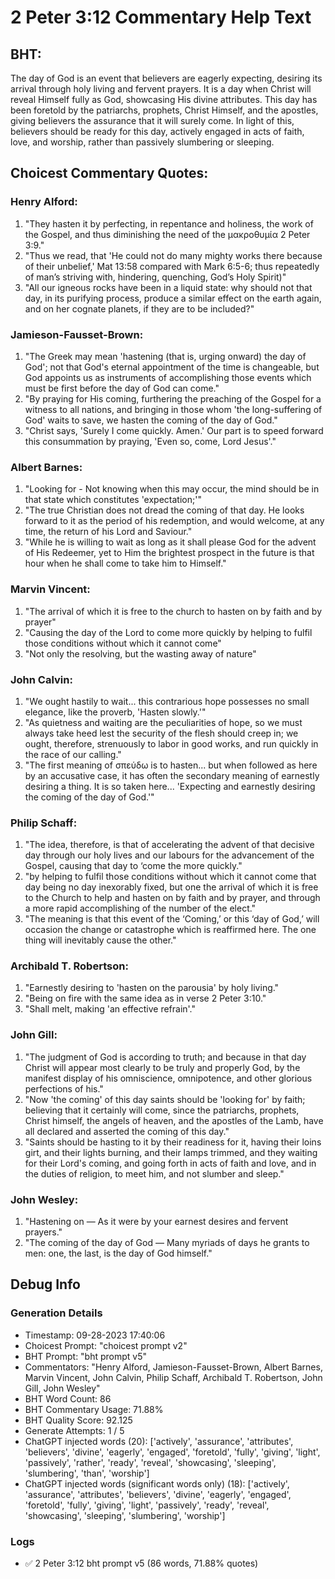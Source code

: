 # 2 Peter 3:12 Commentary Help Text

## BHT:
The day of God is an event that believers are eagerly expecting, desiring its arrival through holy living and fervent prayers. It is a day when Christ will reveal Himself fully as God, showcasing His divine attributes. This day has been foretold by the patriarchs, prophets, Christ Himself, and the apostles, giving believers the assurance that it will surely come. In light of this, believers should be ready for this day, actively engaged in acts of faith, love, and worship, rather than passively slumbering or sleeping.

## Choicest Commentary Quotes:
### Henry Alford:
1. "They hasten it by perfecting, in repentance and holiness, the work of the Gospel, and thus diminishing the need of the μακροθυμία 2 Peter 3:9." 
2. "Thus we read, that 'He could not do many mighty works there because of their unbelief,' Mat 13:58 compared with Mark 6:5-6; thus repeatedly of man’s striving with, hindering, quenching, God’s Holy Spirit)" 
3. "All our igneous rocks have been in a liquid state: why should not that day, in its purifying process, produce a similar effect on the earth again, and on her cognate planets, if they are to be included?"

### Jamieson-Fausset-Brown:
1. "The Greek may mean 'hastening (that is, urging onward) the day of God'; not that God's eternal appointment of the time is changeable, but God appoints us as instruments of accomplishing those events which must be first before the day of God can come."
2. "By praying for His coming, furthering the preaching of the Gospel for a witness to all nations, and bringing in those whom 'the long-suffering of God' waits to save, we hasten the coming of the day of God."
3. "Christ says, 'Surely I come quickly. Amen.' Our part is to speed forward this consummation by praying, 'Even so, come, Lord Jesus'."

### Albert Barnes:
1. "Looking for - Not knowing when this may occur, the mind should be in that state which constitutes 'expectation;'" 
2. "The true Christian does not dread the coming of that day. He looks forward to it as the period of his redemption, and would welcome, at any time, the return of his Lord and Saviour." 
3. "While he is willing to wait as long as it shall please God for the advent of His Redeemer, yet to Him the brightest prospect in the future is that hour when he shall come to take him to Himself."

### Marvin Vincent:
1. "The arrival of which it is free to the church to hasten on by faith and by prayer"
2. "Causing the day of the Lord to come more quickly by helping to fulfil those conditions without which it cannot come"
3. "Not only the resolving, but the wasting away of nature"

### John Calvin:
1. "We ought hastily to wait... this contrarious hope possesses no small elegance, like the proverb, 'Hasten slowly.'"
2. "As quietness and waiting are the peculiarities of hope, so we must always take heed lest the security of the flesh should creep in; we ought, therefore, strenuously to labor in good works, and run quickly in the race of our calling."
3. "The first meaning of σπεύδω is to hasten... but when followed as here by an accusative case, it has often the secondary meaning of earnestly desiring a thing. It is so taken here... 'Expecting and earnestly desiring the coming of the day of God.'"

### Philip Schaff:
1. "The idea, therefore, is that of accelerating the advent of that decisive day through our holy lives and our labours for the advancement of the Gospel, causing that day to ‘come the more quickly."
2. "by helping to fulfil those conditions without which it cannot come that day being no day inexorably fixed, but one the arrival of which it is free to the Church to help and hasten on by faith and by prayer, and through a more rapid accomplishing of the number of the elect."
3. "The meaning is that this event of the ‘Coming,’ or this ‘day of God,’ will occasion the change or catastrophe which is reaffirmed here. The one thing will inevitably cause the other."

### Archibald T. Robertson:
1. "Earnestly desiring to 'hasten on the parousia' by holy living."
2. "Being on fire with the same idea as in verse 2 Peter 3:10."
3. "Shall melt, making 'an effective refrain'."

### John Gill:
1. "The judgment of God is according to truth; and because in that day Christ will appear most clearly to be truly and properly God, by the manifest display of his omniscience, omnipotence, and other glorious perfections of his."
2. "Now 'the coming' of this day saints should be 'looking for' by faith; believing that it certainly will come, since the patriarchs, prophets, Christ himself, the angels of heaven, and the apostles of the Lamb, have all declared and asserted the coming of this day."
3. "Saints should be hasting to it by their readiness for it, having their loins girt, and their lights burning, and their lamps trimmed, and they waiting for their Lord's coming, and going forth in acts of faith and love, and in the duties of religion, to meet him, and not slumber and sleep."

### John Wesley:
1. "Hastening on — As it were by your earnest desires and fervent prayers."
2. "The coming of the day of God — Many myriads of days he grants to men: one, the last, is the day of God himself."


## Debug Info
### Generation Details
- Timestamp: 09-28-2023 17:40:06
- Choicest Prompt: "choicest prompt v2"
- BHT Prompt: "bht prompt v5"
- Commentators: "Henry Alford, Jamieson-Fausset-Brown, Albert Barnes, Marvin Vincent, John Calvin, Philip Schaff, Archibald T. Robertson, John Gill, John Wesley"
- BHT Word Count: 86
- BHT Commentary Usage: 71.88%
- BHT Quality Score: 92.125
- Generate Attempts: 1 / 5
- ChatGPT injected words (20):
	['actively', 'assurance', 'attributes', 'believers', 'divine', 'eagerly', 'engaged', 'foretold', 'fully', 'giving', 'light', 'passively', 'rather', 'ready', 'reveal', 'showcasing', 'sleeping', 'slumbering', 'than', 'worship']
- ChatGPT injected words (significant words only) (18):
	['actively', 'assurance', 'attributes', 'believers', 'divine', 'eagerly', 'engaged', 'foretold', 'fully', 'giving', 'light', 'passively', 'ready', 'reveal', 'showcasing', 'sleeping', 'slumbering', 'worship']

### Logs
- ✅ 2 Peter 3:12 bht prompt v5 (86 words, 71.88% quotes)